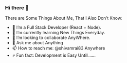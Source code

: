 ### Hi there 👋


There are Some Things About Me, That I Also Don't Know:

- 🔭 I’m a Full Stack Developer (React + Node).
- 🌱 I’m currently learning New Things Everyday.
- 👯 I’m looking to collaborate AnyWhere.
- 💬 Ask me about Anything
- 📫 How to reach me: @shivamrai83 Anywhere
- ⚡ Fun fact: Development is Easy Untill......

